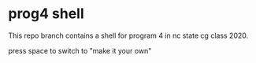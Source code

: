 # prog4 shell

This repo branch contains a shell for program 4 in nc state cg class 2020. 

press space to switch to "make it your own"

